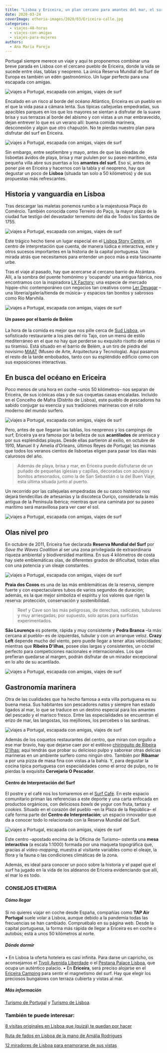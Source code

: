 ```yaml
---
title: "Lisboa y Ericeira, un plan cercano para amantes del mar, el surf y el buen comer"
date: 2020-03-24
coverImage: etheria-images/2020/03/Ericeira-calle.jpg
categories: 
  - viajes-48-horas
  - viajes-con-amigas
  - viajes-para-mujeres
authors: 
  - Ana María Pareja
---
```


Portugal siempre merece un viaje y aquí te proponemos combinar una breve parada en Lisboa con el cercano pueblo de Ericeira, donde la vida se sucede entre olas, tablas y neopreno. La única Reserva Mundial de Surf de Europa es también un edén gastronómico. Un lugar perfecto para una escapada con amigas.

![viajes a Portugal, escapada con amigas, viajes de surf](etheria-images/2020/03/Ericeira-surf-900x584.jpg "Surf en Ericeira. © Turismo de Lisboa")

Encalado en un risco al borde del océano Atlántico, Ericeira es un pueblo en el que la 
vida pasa a cámara lenta. Sus típicas callejuelas empedradas, sus apacibles parques en 
los que los mayores se sientan a disfrutar de la suave brisa y sus terrazas al borde del 
abismo y con vistas a un mar embravecido, dejan entrever lo que es un verano allí: buena 
comida marinera, desconexión y algún que otro chapuzón. No te pierdas nuestro plan para 
disfrutar del surf en Ericeira. 

![viajes a Portugal, escapada con amigas, viajes de surf](etheria-images/2020/03/Ericeira-calle-900x671.jpg "Plaza en Ericeira.")

Sin embargo, entre septiembre y mayo, antes de que las oleadas de lisboetas ávidos de 
playa, brisa y mar pululen por su paseo marítimo, esta pequeña villa abre sus puertas a 
los **amantes del surf.** Eso sí, antes de poner pie en Ericeira y hacernos con la tabla 
y el neopreno, hay que degustar un poco de **Lisboa** (situada tan solo a 50 kilómetros) 
y de sus propuestas más refrescantes. 

## Historia y vanguardia en Lisboa

Tras descargar las maletas ponemos rumbo a la majestuosa Plaça do Comércio. También 
conocida como Terreiro do Paço, la mayor plaza de la ciudad fue testigo del devastador 
terremoto del día de Todos los Santos de 1755. 

![viajes a Portugal, escapada con amigas, viajes de surf](etheria-images/2020/03/Lisboa-Praca-Comercio-900x600.jpg "Plaça do Comercio. © Turismo Lisboa")

Este trágico hecho tiene un lugar especial en el [Lisboa Story 
Centre](https://www.lisboastorycentre.pt/es), un centro de interpretación que cuenta, de 
manera lúdica e interactiva, este y otros sucesos importantes en la historia de la 
capital portuguesa. Una mirada atrás que necesitamos para entender un poco más a esta 
fascinante urbe. 

Tras el viaje al pasado, hay que acercarse al cercano barrio de Alcántara. Allí, a la 
sombra del puente homónimo y ‘ocupando’ una antigua fábrica, nos encontramos con la 
inspiradora [LX Factory](https://lxfactory.com/en/homepage-en/); una especie de mercado 
hippie-chic contemporáneo con negocios tan creativos como [Ler 
Devagar](https://lerdevagar.com/en/) –una librería/galería/tienda de música– y espacios 
tan bonitos y sabrosos como Río Marvhila. 

![viajes a Portugal, escapada con amigas, viajes de surf](etheria-images/2020/03/Lisboa-LX-Factory-900x596.jpg "Ambiente en LX Factory. © Turismo de Lisboa")

#### Un paseo por el barrio de Belém

La hora de la comida es mejor que nos pille cerca de [Sud 
Lisboa](https://sudlisboa.com/en/), un sofisticado restaurante a los pies del río Tajo, 
con un menú de estilo mediterráneo en el que no hay que perderse su exquisito risotto de 
setas ni su tiramisú. Está situado en el barrio de Belém, a un tiro de piedra del 
novísimo [MAAT](https://www.maat.pt/en) (Museo de Arte, Arquitectura y Tecnología). Aquí 
pasamos el resto de la tarde embobados, tanto con su espléndido edificio como con sus 
exposiciones interactivas. 

## En busca del océano en Ericeira

Poco menos de una hora en coche –unos 50 kilómetros– nos separan de Ericeira, de sus 
icónicas olas y de sus coquetas casas encaladas. Incluido en el Concelho de Mafra 
(Distrito de Lisboa), este pueblo de pescadores ha sabido conjugar su esencia y sus 
tradiciones marineras con el rollo moderno del mundo surfero. 

![viajes a Portugal, escapada con amigas, viajes de surf](etheria-images/2020/03/Ericeira-costa-900x600.jpg "Acantilados de Ericeira. © Christian Holzinger")

Pero, antes de que llegaran las tablas, los neoprenos y los campings de surf, Ericeira 
ya era famosa por la belleza de sus **acantilados** de arenisca y por sus espléndidas 
playas. Desde ellas partieron al exilio, en octubre de 1910, Manuel II y Amelia 
d’Orleans, últimos Reyes de Portugal; las mismas que todos los veranos cientos de 
lisboetas eligen para pasar los días más calurosos del año. 

> Además de playa, brisa y mar, en Ericeira puede disfrutarse de un puñado de pequeñas 
> iglesias y capillas, decoradas con azulejos y bonitos artesonados, como la de San 
> Sebastián o la del Buen Viaje, esta última situada junto al puerto. 

Un recorrido por las callejuelas empedradas de su casco histórico nos dejará 
tiendecillas de artesanías y la discoteca Ouriço, considerada la más antigua de la 
Península Ibérica; mientras que una caminata por su paseo marítimo será maravillosa para 
ver caer el sol. 

![viajes a Portugal, escapada con amigas, viajes de surf](etheria-images/2020/03/Ericeira-calles-900x573.jpg "Detalles de las calles de Ericeira. © Joana Pinheiro / Alev Takil")

## Olas nivel pro

En octubre de 2011, Ericeira fue declarada **Reserva Mundial del Surf** por _Save the 
Waves Coalition_ al ser una zona privilegiada de extraordinaria riqueza ambiental y 
biodiversidad marítima. En sus 4 kilómetros de costa hay siete emblemáticas olas, de 
diferentes grados de dificultad, todas ellas con una potencia y un oleaje constantes. 

![viajes a Portugal, escapada con amigas, viajes de surf](etheria-images/2020/03/Ericeira-surf-olas-900x675.jpg "Surfistas en Ericeira. © Bruna Pinheiro")

**Praia dos Coxos** es una de las más emblemáticas de la reserva, siempre fuerte y con 
espectaculares tubos de varios segundos de duración; además, es la que mejor simboliza 
el espíritu y los valores que rigen la reserva: protección, conservación y 
sostenibilidad. 

> Reef y Cave son las más peligrosas, de derechas, radicales, tubulares y muy arriesgadas; 
> por supuesto, solo aptas para surfistas experimentados. 

**São Lourenço** es potente, rápida y muy consistente y **Pedra Branca** –la más cercana 
al pueblo– es de izquierdas, tubular y con un arranque veloz. **Crazy Left** depende 
mucho del viento, pero puede llegar a tener altas velocidades; mientras que **Ribeira 
D’ilhas**, posee olas largas y consistentes, un cóctel perfecto para competiciones 
nacionales e internacionales. Los que prefieran quedarse al margen, podrán disfrutar de 
un mirador excepcional en lo alto de su acantilado. 

![viajes a Portugal, escapada con amigas, viajes de surf](etheria-images/2020/03/Ericeira-surf-atardecer-900x600.jpg "Surf al atardecer en Ericeira. © Turismo de Lisboa")

## Gastronomía marinera

Otra de las cualidades que ha hecho famosa a esta villa portuguesa es su buena mesa. Sus 
habitantes son pescadores natos y siempre han estado ligados al mar, lo que se traduce 
en un destino especial para los amantes del pescado y el marisco fresco. Entre las 
especialidades se encuentran el erizo de mar, las langostas, los mejillones, los 
percebes o las sardinas. 

![viajes a Portugal, escapada con amigas, viajes de surf](etheria-images/2020/03/Lisboa-Prato-de-peixe-900x900.jpg "'Prato de peixe' típico de la gastronomía portuguesa. © Nuno Correia")

Además de los coquetos restaurantes del centro, que miran con orgullo a ese mar bravío, 
hay que dejarse caer por el estiloso [chiringuito de Ribeira 
D’ilhas](http://www.ribeiradilhas.com); aquí tendrás que probar su delicioso pulpo y 
saborear otras delicias marineras en un ambiente surfero como ningún otro. También por 
**Ribamar** a por una pizza de masa fina con vistas a la bahía. Y, para degustar la 
cocina típica portuguesa con especialidades como el arroz de pulpo, no te pierdas la 
exquisita **Cervejaria O Pescador**. 

#### Centro de Interpretación del Surf

El postre y el café nos los tomaremos en el [Surf 
Café](https://www.facebook.com/bowlssurfcafe/). En este espacio comunitario priman las 
referencias a este deporte y una carta enfocada en productos orgánicos, con deliciosos 
_bowls_ de yogur con fruta, tartas y _cookies_. Situado en el corazón del pueblo –en la 
Plaza de la República– el café forma parte del **Centro de Interpretación**; un espacio 
innovador que da a conocer todo lo relacionado con la Reserva Mundial del Surf. 

![viajes a Portugal, escapada con amigas, viajes de surf](etheria-images/2020/03/Ericeira-estatua-768x1024.jpg "Estatua dedicada al surf en Ericeira. © Leonor Oom")

Este centro –apostado encima de la Oficina de Turismo– ostenta una **mesa interactiva** 
(a escala 1:1000) formada por una maqueta topográfica que, gracias al _video-mapping_, 
muestra al visitante variables como el oleaje, la flora y la fauna o las condiciones 
climáticas de la zona. 

Además, es ideal para conocer un poco sobre la historia y el papel que el surf ha jugado 
en la vida de los aldeanos de Ericeira evidenciando que allí, el mar lo es todo. 

### CONSEJOS ETHERIA

##### Cómo llegar

Si no quieres viajar en coche desde España, compañías como **TAP Air Portugal** suele 
volar a Lisboa, aunque debido a la pandemia todas las frecuencias se han cambiado. 
Compruébalo en su página web. Desde la capital portuguesa, la forma más rápida de llegar 
a Ericeira es en coche o autobús; está a unos 50 kilómetros al norte. 

##### Dónde dormir

• En Lisboa la oferta hotelera es casi infinita. Para darse un capricho, os aconsejamos 
el [Tivoli Avenida 
Liberdade](https://etheriamagazine.com/2019/02/14/hotel-lisboa-tivoli-avenida-liberdade/) 
o el [Pestana Palace 
Lisboa](https://etheriamagazine.com/2020/04/28/hotel-pestana-palace-lisboa-escapada-lujo/), 
que ocupa un auténtico palacio. • En **Ericeira**, será preciso alojarse en el [Ericeira 
Camping](https://www.ericeiracamping.com) para sentir el magnetismo del surf. Hay que 
elegir los preciosos bungalows con terraza cubierta y vistas al mar. 

##### Más información

[Turismo de Portugal](http://visitportugal.com) y [Turismo de 
Lisboa](http://visitlisboa.com). 

### También te puede interesar:

[8 visitas originales en Lisboa que (quizá) te quedan por 
hacer](https://etheriamagazine.com/2021/10/27/8-visitas-originales-en-lisboa/) 

[Ruta de fados en Lisboa de la mano de Amália 
Rodrigues](https://etheriamagazine.com/2020/12/30/ruta-de-fados-en-la-lisboa-de-amalia-rodrigues/) 

[12 miradores de Lisboa para enamorarse de sus 
vistas](https://etheriamagazine.com/2018/10/30/12-miradores-para-exprimir-lisboa/)
